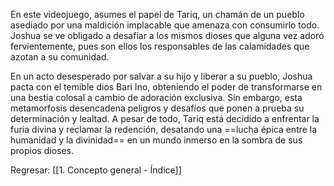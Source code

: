   
En este videojuego, asumes el papel de Tariq, un chamán de un pueblo asediado por una maldición implacable que amenaza con consumirlo todo. Joshua se ve obligado a desafiar a los mismos dioses que alguna vez adoró fervientemente, pues son ellos los responsables de las calamidades que azotan a su comunidad.

En un acto desesperado por salvar a su hijo y liberar a su pueblo, Joshua pacta con el temible dios Bari Ino, obteniendo el poder de transformarse en una bestia colosal a cambio de adoración exclusiva. Sin embargo, esta metamorfosis desencadena peligros y desafíos que ponen a prueba su determinación y lealtad. A pesar de todo, Tariq está decidido a enfrentar la furia divina y reclamar la redención, desatando una ==lucha épica entre la humanidad y la divinidad== en un mundo inmerso en la sombra de sus propios dioses.


Regresar: [[1. Concepto general - Índice]]